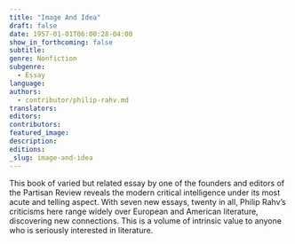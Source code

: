 ```yaml
---
title: "Image And Idea"
draft: false
date: 1957-01-01T06:00:28-04:00
show_in_forthcoming: false
subtitle:
genre: Nonfiction
subgenre:
  - Essay
language:
authors:
  - contributor/philip-rahv.md
translators:
editors:
contributors:
featured_image:
description:
editions:
_slug: image-and-idea
---
```


This book of varied but related essay by one of the founders and editors of the Partisan Review reveals the modern critical intelligence under its most acute and telling aspect. With seven new essays, twenty in all, Philip Rahv’s criticisms here range widely over European and American literature, discovering new connections. This is a volume of intrinsic value to anyone who is seriously interested in literature.

